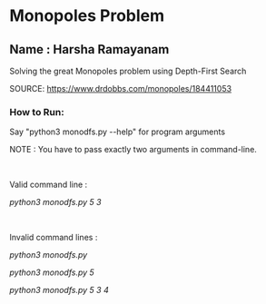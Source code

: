 # Monopoles Problem

## Name : Harsha Ramayanam


Solving the great Monopoles problem using Depth-First Search

SOURCE: https://www.drdobbs.com/monopoles/184411053


### How to Run:

Say "python3 monodfs.py --help" for program arguments

NOTE : You have to pass exactly two arguments in command-line.

<br/>

Valid command line    : 

*python3 monodfs.py 5 3*

<br/>

Invalid command lines : 

*python3 monodfs.py*

*python3 monodfs.py 5*

*python3 monodfs.py 5 3 4*
